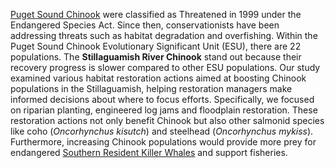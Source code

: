 [Puget Sound Chinook](https://www.fisheries.noaa.gov/west-coast/endangered-species-conservation/puget-sound-chinook-salmon) were classified as Threatened in 1999 under the Endangered Species Act. Since then, conservationists have been addressing threats such as habitat degradation and overfishing. Within the Puget Sound Chinook Evolutionary Significant Unit (ESU), there are 22 populations. The **Stillaguamish River Chinook** stand out because their recovery progress is slower compared to other ESU populations. Our study examined various habitat restoration actions aimed at boosting Chinook populations in the Stillaguamish, helping restoration managers make informed decisions about where to focus efforts. Specifically, we focused on riparian planting, engineered log jams and floodplain restoration. These restoration actions not only benefit Chinook but also other salmonid species like coho (*Oncorhynchus kisutch*) and steelhead (*Oncorhynchus mykiss*). Furthermore, increasing Chinook populations would provide more prey for endangered [Southern Resident Killer Whales](https://www.fisheries.noaa.gov/west-coast/endangered-species-conservation/southern-resident-killer-whale-orcinus-orca) and support fisheries.


